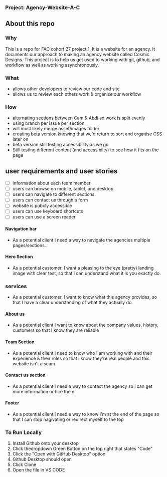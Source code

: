 ### Project: Agency-Website-A-C
## About this repo

### Why
 This is a repo for FAC cohort 27 project 1. It is a website for an agency. 
 It documents our approach to making an agency website called Cosmic Designs.
 This project is to help us get used to working with git, github, and workflow as well as working asynchronously. 
 
### What
 - allows other developers to review our code and site
 - allows us to review each others work & organise our workflow

### How
- alternating sections between Cam & Abdi so work is split evenly 
- using branch per issue per section 
- will most likely merge asset/images folder
- creating beta version knowing that we'd return to sort and organise CSS later on
- beta version still testing accessibility as we go
- Still testing different content (and accessibilty) to see how it fits on the page
 
## user requirements and user stories
- [ ] information about each team member 
- [ ] users can browse on mobile, tablet, and desktop
- [ ] users can navigate to different sections 
- [ ] users can contact us through a form 
- [ ] website is pubcly accessible
- [ ] users can use keyboard shortcuts
- [ ] users can use a screen reader

#### Navigation bar
- As a potential client I need a way to navigate the agencies multiple pages/sections.
#### Hero Section
- As a potential customer, I want a pleasing to the eye (pretty) landing image with clear test, so that I can understand what it is you exactly do.
### services
- As a potential customer, I want to know what this agency provides, so that I have a clear understanding of what they actually do.
#### About us
- As a potential client I want to know about the company values, history, customers so that I know they are reliable
#### Team Section
- As a potential client I need to know who I am working with and their experience & their roles so that i know they're real people and this website isn't a scam
#### Contact us section
- As a potential client I need a way to contact the agency so i can get more information or hire them
#### Footer 
- As a potential client I need a way to know I'm at the end of the page so that I can stop nagivating or redirect myself to the top

### To Run Locally
1. Install Github onto your desktop
2. Click thedropdown Green Button on the top right that states "Code"
3. Click the "Open with GitHub Desktop" option
4. Github Desktop should open
5. Click Clone
6. Open the file in VS CODE
